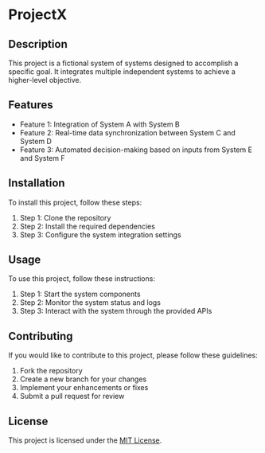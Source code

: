 # ProjectX

## Description

This project is a fictional system of systems designed to accomplish a specific goal. It integrates multiple independent systems to achieve a higher-level objective.

## Features

- Feature 1: Integration of System A with System B
- Feature 2: Real-time data synchronization between System C and System D
- Feature 3: Automated decision-making based on inputs from System E and System F

## Installation

To install this project, follow these steps:

1. Step 1: Clone the repository
2. Step 2: Install the required dependencies
3. Step 3: Configure the system integration settings

## Usage

To use this project, follow these instructions:

1. Step 1: Start the system components
2. Step 2: Monitor the system status and logs
3. Step 3: Interact with the system through the provided APIs

## Contributing

If you would like to contribute to this project, please follow these guidelines:

1. Fork the repository
2. Create a new branch for your changes
3. Implement your enhancements or fixes
4. Submit a pull request for review

## License

This project is licensed under the [MIT License](https://opensource.org/licenses/MIT).
